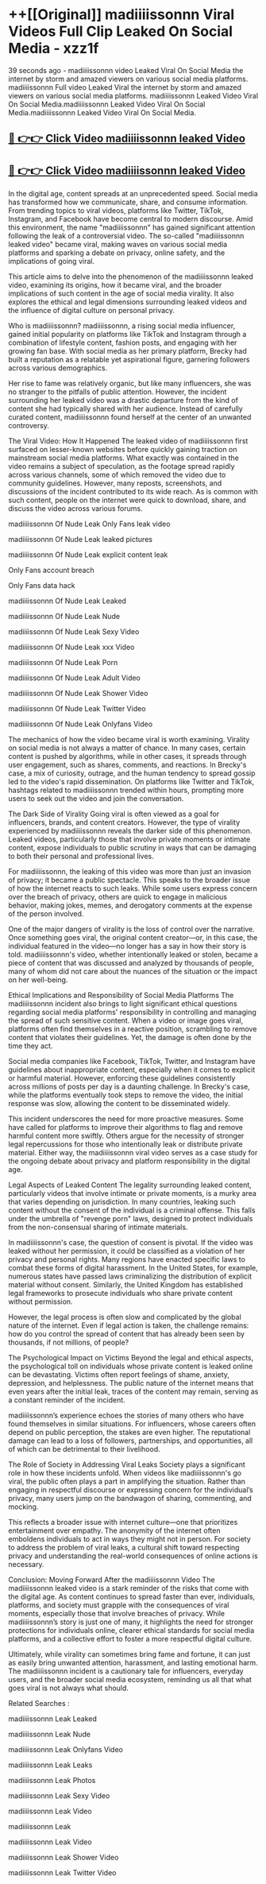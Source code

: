 # ++[[Original]] madiiiissonnn Viral Videos Full Clip Leaked On Social Media - xzz1f<br>

39 seconds ago - madiiiissonnn video Leaked Viral On Social Media the internet by storm and amazed viewers on various social media platforms.
madiiiissonnn Full video Leaked Viral the internet by storm and amazed viewers on various social media platforms. madiiiissonnn Leaked Video Viral On Social Media.madiiiissonnn Leaked Video Viral On Social Media.madiiiissonnn Leaked Video Viral On Social Media.<br>


## [🔴 👉👉 Click Video madiiiissonnn leaked Video ](https://onlyclips.site?title=madiiiissonnn&ref=git)

## [🔴 👉👉 Click Video madiiiissonnn leaked Video ](https://onlyclips.site?title=madiiiissonnn&ref=git)

In the digital age, content spreads at an unprecedented speed. Social media has transformed how we communicate, share, and consume information. From trending topics to viral videos, platforms like Twitter, TikTok, Instagram, and Facebook have become central to modern discourse. Amid this environment, the name "madiiiissonnn" has gained significant attention following the leak of a controversial video. The so-called "madiiiissonnn leaked video" became viral, making waves on various social media platforms and sparking a debate on privacy, online safety, and the implications of going viral.

This article aims to delve into the phenomenon of the madiiiissonnn leaked video, examining its origins, how it became viral, and the broader implications of such content in the age of social media virality. It also explores the ethical and legal dimensions surrounding leaked videos and the influence of digital culture on personal privacy.

Who is madiiiissonnn?
madiiiissonnn, a rising social media influencer, gained initial popularity on platforms like TikTok and Instagram through a combination of lifestyle content, fashion posts, and engaging with her growing fan base. With social media as her primary platform, Brecky had built a reputation as a relatable yet aspirational figure, garnering followers across various demographics.

Her rise to fame was relatively organic, but like many influencers, she was no stranger to the pitfalls of public attention. However, the incident surrounding her leaked video was a drastic departure from the kind of content she had typically shared with her audience. Instead of carefully curated content, madiiiissonnn found herself at the center of an unwanted controversy.

The Viral Video: How It Happened
The leaked video of madiiiissonnn first surfaced on lesser-known websites before quickly gaining traction on mainstream social media platforms. What exactly was contained in the video remains a subject of speculation, as the footage spread rapidly across various channels, some of which removed the video due to community guidelines. However, many reposts, screenshots, and discussions of the incident contributed to its wide reach. As is common with such content, people on the internet were quick to download, share, and discuss the video across various forums.

madiiiissonnn Of Nude Leak Only Fans leak video

madiiiissonnn Of Nude Leak leaked pictures

madiiiissonnn Of Nude Leak explicit content leak

Only Fans account breach

Only Fans data hack

madiiiissonnn Of Nude Leak Leaked

madiiiissonnn Of Nude Leak Nude

madiiiissonnn Of Nude Leak Sexy Video

madiiiissonnn Of Nude Leak xxx Video

madiiiissonnn Of Nude Leak Porn

madiiiissonnn Of Nude Leak Adult Video

madiiiissonnn Of Nude Leak Shower Video

madiiiissonnn Of Nude Leak Twitter Video

madiiiissonnn Of Nude Leak Onlyfans Video

The mechanics of how the video became viral is worth examining. Virality on social media is not always a matter of chance. In many cases, certain content is pushed by algorithms, while in other cases, it spreads through user engagement, such as shares, comments, and reactions. In Brecky's case, a mix of curiosity, outrage, and the human tendency to spread gossip led to the video's rapid dissemination. On platforms like Twitter and TikTok, hashtags related to madiiiissonnn trended within hours, prompting more users to seek out the video and join the conversation.

The Dark Side of Virality
Going viral is often viewed as a goal for influencers, brands, and content creators. However, the type of virality experienced by madiiiissonnn reveals the darker side of this phenomenon. Leaked videos, particularly those that involve private moments or intimate content, expose individuals to public scrutiny in ways that can be damaging to both their personal and professional lives.

For madiiiissonnn, the leaking of this video was more than just an invasion of privacy; it became a public spectacle. This speaks to the broader issue of how the internet reacts to such leaks. While some users express concern over the breach of privacy, others are quick to engage in malicious behavior, making jokes, memes, and derogatory comments at the expense of the person involved.

One of the major dangers of virality is the loss of control over the narrative. Once something goes viral, the original content creator—or, in this case, the individual featured in the video—no longer has a say in how their story is told. madiiiissonnn's video, whether intentionally leaked or stolen, became a piece of content that was discussed and analyzed by thousands of people, many of whom did not care about the nuances of the situation or the impact on her well-being.

Ethical Implications and Responsibility of Social Media Platforms
The madiiiissonnn incident also brings to light significant ethical questions regarding social media platforms' responsibility in controlling and managing the spread of such sensitive content. When a video or image goes viral, platforms often find themselves in a reactive position, scrambling to remove content that violates their guidelines. Yet, the damage is often done by the time they act.

Social media companies like Facebook, TikTok, Twitter, and Instagram have guidelines about inappropriate content, especially when it comes to explicit or harmful material. However, enforcing these guidelines consistently across millions of posts per day is a daunting challenge. In Brecky's case, while the platforms eventually took steps to remove the video, the initial response was slow, allowing the content to be disseminated widely.

This incident underscores the need for more proactive measures. Some have called for platforms to improve their algorithms to flag and remove harmful content more swiftly. Others argue for the necessity of stronger legal repercussions for those who intentionally leak or distribute private material. Either way, the madiiiissonnn viral video serves as a case study for the ongoing debate about privacy and platform responsibility in the digital age.

Legal Aspects of Leaked Content
The legality surrounding leaked content, particularly videos that involve intimate or private moments, is a murky area that varies depending on jurisdiction. In many countries, leaking such content without the consent of the individual is a criminal offense. This falls under the umbrella of "revenge porn" laws, designed to protect individuals from the non-consensual sharing of intimate materials.

In madiiiissonnn's case, the question of consent is pivotal. If the video was leaked without her permission, it could be classified as a violation of her privacy and personal rights. Many regions have enacted specific laws to combat these forms of digital harassment. In the United States, for example, numerous states have passed laws criminalizing the distribution of explicit material without consent. Similarly, the United Kingdom has established legal frameworks to prosecute individuals who share private content without permission.

However, the legal process is often slow and complicated by the global nature of the internet. Even if legal action is taken, the challenge remains: how do you control the spread of content that has already been seen by thousands, if not millions, of people?

The Psychological Impact on Victims
Beyond the legal and ethical aspects, the psychological toll on individuals whose private content is leaked online can be devastating. Victims often report feelings of shame, anxiety, depression, and helplessness. The public nature of the internet means that even years after the initial leak, traces of the content may remain, serving as a constant reminder of the incident.

madiiiissonnn’s experience echoes the stories of many others who have found themselves in similar situations. For influencers, whose careers often depend on public perception, the stakes are even higher. The reputational damage can lead to a loss of followers, partnerships, and opportunities, all of which can be detrimental to their livelihood.

The Role of Society in Addressing Viral Leaks
Society plays a significant role in how these incidents unfold. When videos like madiiiissonnn's go viral, the public often plays a part in amplifying the situation. Rather than engaging in respectful discourse or expressing concern for the individual’s privacy, many users jump on the bandwagon of sharing, commenting, and mocking.

This reflects a broader issue with internet culture—one that prioritizes entertainment over empathy. The anonymity of the internet often emboldens individuals to act in ways they might not in person. For society to address the problem of viral leaks, a cultural shift toward respecting privacy and understanding the real-world consequences of online actions is necessary.

Conclusion: Moving Forward After the madiiiissonnn Video
The madiiiissonnn leaked video is a stark reminder of the risks that come with the digital age. As content continues to spread faster than ever, individuals, platforms, and society must grapple with the consequences of viral moments, especially those that involve breaches of privacy. While madiiiissonnn’s story is just one of many, it highlights the need for stronger protections for individuals online, clearer ethical standards for social media platforms, and a collective effort to foster a more respectful digital culture.

Ultimately, while virality can sometimes bring fame and fortune, it can just as easily bring unwanted attention, harassment, and lasting emotional harm. The madiiiissonnn incident is a cautionary tale for influencers, everyday users, and the broader social media ecosystem, reminding us all that what goes viral is not always what should.

Related Searches :

madiiiissonnn Leak Leaked

madiiiissonnn Leak Nude

madiiiissonnn Leak Onlyfans Video

madiiiissonnn Leak Leaks

madiiiissonnn Leak Photos

madiiiissonnn Leak Sexy Video

madiiiissonnn Leak Video

madiiiissonnn Leak

madiiiissonnn Leak Video

madiiiissonnn Leak Shower Video

madiiiissonnn Leak Twitter Video

